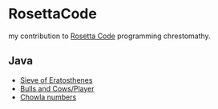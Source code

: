 # RosettaCode
my contribution to [Rosetta Code](https://rosettacode.org/) programming chrestomathy.

## Java
* [Sieve of Eratosthenes](/SieveOfEratosthenes)
* [Bulls and Cows/Player](/BullsAndCows)
* [Chowla numbers](/chowla)
